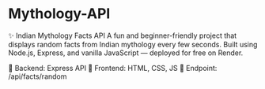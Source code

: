 ﻿# Mythology-API
 
✨ Indian Mythology Facts API
A fun and beginner-friendly project that displays random facts from Indian mythology every few seconds.
Built using Node.js, Express, and vanilla JavaScript — deployed for free on Render.

🔹 Backend: Express API
🔹 Frontend: HTML, CSS, JS
🔹 Endpoint: /api/facts/random
